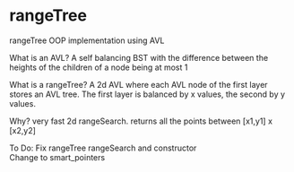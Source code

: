 # rangeTree
rangeTree OOP implementation using AVL

What is an AVL? A self balancing BST with the difference between the heights of the children of a node being at most 1

What is a rangeTree? A 2d AVL where each AVL node of the first layer stores an AVL tree. The first layer is balanced by x values, the second by y values.

Why? very fast 2d rangeSearch. returns all the points between [x1,y1] x [x2,y2]

To Do: Fix rangeTree rangeSearch and constructor </br>
Change to smart_pointers
